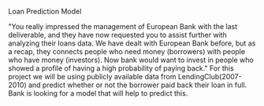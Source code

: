 Loan Prediction Model


"You really impressed the management of European Bank with the last deliverable, and they have now requested you to assist further with analyzing their loans data. We have dealt with European Bank before, but as a recap, they connects people who need money (borrowers) with people who have money (investors). Now bank would want to invest in people who showed a profile of having a high probability of paying back."
For this project we will be using publicly available data from LendingClub(2007-2010) and predict whether or not the borrower paid back their loan in full. Bank is looking for a model that will help to predict this.
